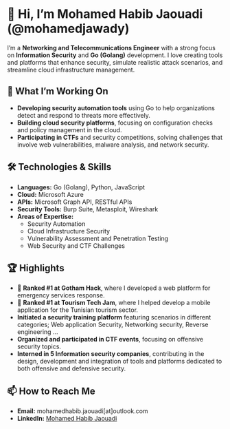 # 👋 Hi, I’m Mohamed Habib Jaouadi (@mohamedjawady)

I’m a **Networking and Telecommunications Engineer** with a strong focus on **Information Security** and **Go (Golang)** development. I love creating tools and platforms that enhance security, simulate realistic attack scenarios, and streamline cloud infrastructure management.

## 👀 What I’m Working On
- **Developing security automation tools** using Go to help organizations detect and respond to threats more effectively.
- **Building cloud security platforms**, focusing on configuration checks and policy management in the cloud.
- **Participating in CTFs** and security competitions, solving challenges that involve web vulnerabilities, malware analysis, and network security.

## 🛠️ Technologies & Skills
- **Languages:** Go (Golang), Python, JavaScript
- **Cloud:** Microsoft Azure
- **APIs:** Microsoft Graph API, RESTful APIs
- **Security Tools:** Burp Suite, Metasploit, Wireshark
- **Areas of Expertise:** 
  - Security Automation
  - Cloud Infrastructure Security
  - Vulnerability Assessment and Penetration Testing
  - Web Security and CTF Challenges

## 🏆 Highlights
- 🥇 **Ranked #1 at Gotham Hack**, where I developed a web platform for emergency services response.
- 🥇 **Ranked #1 at Tourism Tech Jam**, where I helped develop a mobile application for the Tunisian tourism sector.
- **Initiated a security training platform** featuring scenarios in different categories; Web application Security, Networking security, Reverse engineering ...
- **Organized and participated in CTF events**, focusing on offensive security topics.
- **Interned in 5 Information security companies**, contributing in the design, development and integration of tools and platforms dedicated to both offensive and defensive security.

## 📫 How to Reach Me
- **Email:** mohamedhabib.jaouadi[at]outlook.com
- **LinkedIn:** [Mohamed Habib Jaouadi](https://www.linkedin.com/in/mohamedjawady/)

